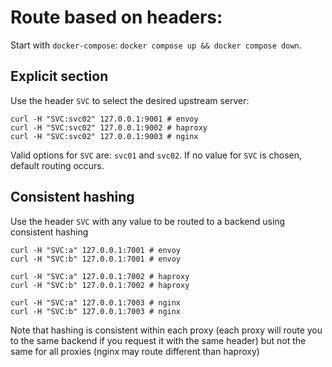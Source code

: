 # Route based on headers:

Start with `docker-compose`: `docker compose up && docker compose down`.


## Explicit section
Use the header `SVC` to select the desired upstream server:
```
curl -H "SVC:svc02" 127.0.0.1:9001 # envoy
curl -H "SVC:svc02" 127.0.0.1:9002 # haproxy
curl -H "SVC:svc02" 127.0.0.1:9003 # nginx
```
Valid options for `SVC` are: `svc01` and `svc02`.
If no value for `SVC` is chosen, default routing occurs.


## Consistent hashing

Use the header `SVC` with any value to be routed to a backend using consistent hashing 
```
curl -H "SVC:a" 127.0.0.1:7001 # envoy
curl -H "SVC:b" 127.0.0.1:7001 # envoy

curl -H "SVC:a" 127.0.0.1:7002 # haproxy
curl -H "SVC:b" 127.0.0.1:7002 # haproxy

curl -H "SVC:a" 127.0.0.1:7003 # nginx
curl -H "SVC:b" 127.0.0.1:7003 # nginx

```

Note that hashing is consistent within each proxy (each proxy will route you to the same backend if you request it with the same header) but not the same for all proxies (nginx may route different than haproxy)